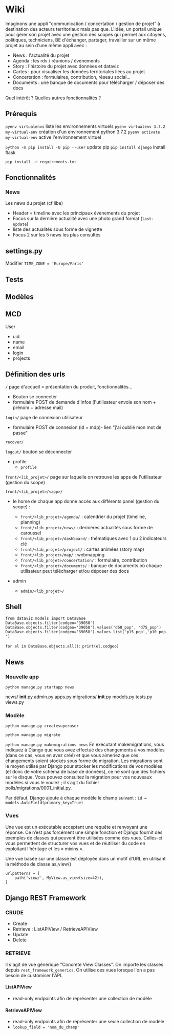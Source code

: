 # Wiki

Imaginons une appli "communication / concertation / gestion de projet" à destination des acteurs territoriaux mais pas que. L'idée, un portail unique pour gérer son projet avec une gestion des scopes qui permet aux citoyens, politiques, techniciens, BE d'échanger, partager, travailler sur un même projet au sein d'une même appli avec :

- News : l'actualité du projet
- Agenda : les rdv / réunions / évènements
- Story : l'histoire du projet avec données et dataviz
- Cartes : pour visualiser les données territoriales liées au projet
- Concertation : formulaires, contribution, réseau social...
- Documents : une banque de documents pour télécharger / déposer des docs

Quel intérêt ? Quelles autres fonctionnalités ?

## Prérequis

`pyenv virtualenvs` liste les environnements virtuels
`pyenv virtualenv 3.7.2 my-virtual-env` création d'un environnement python 3.7.2
`pyenv activate my-virtual-env` active l'environnement virtuel

`python -m pip install -U pip --user` update pip
`pip install django` install flask

`pip install -r requirements.txt`

## Fonctionnalités

### News

Les news du projet (cf libe)

- Header = timeline avec les principaux évènements du projet
- Focus sur la dernière actualité avec une photo grand format (`last-update`)
- liste des actualités sous forme de vignette
- Focus 2 sur les 5 news les plus consultés

## settings.py

Modifier `TIME_ZONE = 'Europe/Paris'`

## Tests



## Modèles

## MCD

User

- uid
- name
- email
- login
- projects

## Définition des urls

`/` page d'accueil = présentation du produit, fonctionnalités...

- Bouton se connecter
- formulaire POST de demande d'infos (l'utilisateur envoie son nom + prénom + adresse mail)

`login/` page de connexion utilisateur

- formulaire POST de connexion (id + mdp)- lien "j'ai oublié mon mot de passe"

`recover/`

`logout/` bouton se déconnecter

- profile
  - `profile`

`front/<lib_projet>/` page sur laquelle on retrouve les apps de l'utilisateur (gestion du scope)

`front/<lib_projet>/<app>/`

- le home de chaque app donne accès aux différents panel (gestion du scope) :
  - `front/<lib_projet>/agenda/` : calendrier du projet (timeline, planning)
  - `front/<lib_projet>/news/` : dernieres actualités sous forme de caroussel
  - `front/<lib_projet>/dashboard/` : thématiques avec 1 ou 2 indicateurs clé
  - `front/<lib_projet>/project/` : cartes animées (story map)
  - `front/<lib_projet>/map/` : webmapping
  - `front/<lib_projet>/concertation/` : formulaire, contribution
  - `front/<lib_projet>/documents/` : banque de documents où chaque utilisateur peut télécharger et/ou déposer des docs

- admin
  - `admin/<lib_projet>/`

## Shell

`from dataviz.models import DataBase`
`DataBase.objects.filter(codgeo='39058')`
`DataBase.objects.filter(codgeo='39058').values('d68_pop', 'd75_pop')`
`DataBase.objects.filter(codgeo='39058').values_list('p15_pop','p10_pop')`

`for el in DataBase.objects.all():`
`print(el.codgeo)`

## News

### Nouvelle app

`python manage.py startapp news`

news/
    __init__.py
    admin.py
    apps.py
    migrations/
        __init__.py
    models.py
    tests.py
    views.py


### Modèle

`python manage.py createsuperuser`

`python manage.py migrate`

`python manage.py makemigrations news` En exécutant makemigrations, vous indiquez à Django que vous avez effectué des changements à vos modèles (dans ce cas, vous en avez créé) et que vous aimeriez que ces changements soient stockés sous forme de migration. Les migrations sont le moyen utilisé par Django pour stocker les modifications de vos modèles (et donc de votre schéma de base de données), ce ne sont que des fichiers sur le disque. Vous pouvez consultez la migration pour vos nouveaux modèles si vous le voulez ; il s’agit du fichier polls/migrations/0001_initial.py.

Par défaut, Django ajoute à chaque modèle le champ suivant :
`id = models.AutoField(primary_key=True)`

### Vues

Une vue est un exécutable acceptant une requête et renvoyant une réponse. Ce n’est pas forcément une simple fonction et Django fournit des exemples de classes qui peuvent être utilisées comme des vues. Celles-ci vous permettent de structurer vos vues et de réutiliser du code en exploitant l’héritage et les « mixins ».

Une vue basée sur une classe est déployée dans un motif d’URL en utilisant la méthode de classe as_view()

```
urlpatterns = [
    path('view/', MyView.as_view(size=42)),
]

```


## Django REST Framework

### CRUDE

- Create
- Retrieve : ListAPIView / RetrieveAPIView
- Update
- Delete

### RETRIEVE

Il s'agit de vue générique "Concrete View Classes". On importe les classes depuis `rest_framework_generics`.
On utilise ces vues lorsque l'on a pas besoin de customiser l'API.

#### ListAPIView

- read-only endpoints afin de représenter une collection de modèle

#### RetrieveAPIView

- read-only endpoints afin de représenter une seule collection de modèle
- `lookup_field = 'nom_du_champ'`